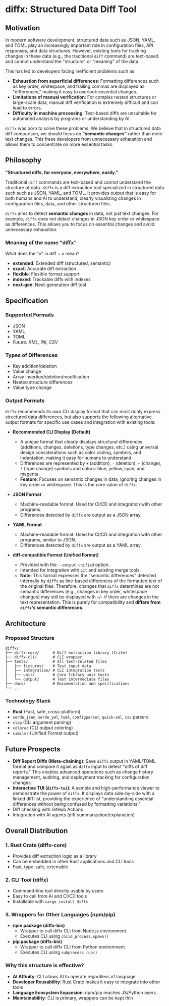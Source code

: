 # diffx: Structured Data Diff Tool

## Motivation

In modern software development, structured data such as JSON, YAML, and TOML play an increasingly important role in configuration files, API responses, and data structures. However, existing tools for tracking changes in these data (e.g., the traditional `diff` command) are text-based and cannot understand the "structure" or "meaning" of the data.

This has led to developers facing inefficient problems such as:

*   **Exhaustion from superficial differences**: Formatting differences such as key order, whitespace, and trailing commas are displayed as "differences," making it easy to overlook essential changes.
*   **Limitations of manual verification**: For complex nested structures or large-scale data, manual diff verification is extremely difficult and can lead to errors.
*   **Difficulty in machine processing**: Text-based diffs are unsuitable for automated analysis by programs or understanding by AI.

`diffx` was born to solve these problems. We believe that in structured data diff comparison, we should focus on **"semantic changes"** rather than mere text changes. This frees developers from unnecessary exhaustion and allows them to concentrate on more essential tasks.

## Philosophy

**"Structured diffs, for everyone, everywhere, easily."**

Traditional `diff` commands are text-based and cannot understand the structure of data. `diffx` is a diff extraction tool specialized in structured data such such as JSON, YAML, and TOML. It provides output that is easy for both humans and AI to understand, clearly visualizing changes in configuration files, data, and other structured files.

`diffx` aims to detect **semantic changes** in data, not just text changes. For example, `diffx` does not detect changes in JSON key order or whitespace as differences. This allows you to focus on essential changes and avoid unnecessary exhaustion.

### Meaning of the name "diffx"
What does the "x" in diff + x mean?

*   **extended**: Extended diff (structured, semantic)
*   **exact**: Accurate diff extraction
*   **flexible**: Flexible format support
*   **indexed**: Trackable diffs with indexes
*   **next-gen**: Next-generation diff tool

## Specification

### Supported Formats
- JSON
- YAML
- TOML
- *Future: XML, INI, CSV*

### Types of Differences
- Key addition/deletion
- Value change
- Array insertion/deletion/modification
- Nested structure differences
- Value type change

### Output Formats
`diffx` recommends its own CLI display format that can most richly express structured data differences, but also supports the following alternative output formats for specific use cases and integration with existing tools:

- **Recommended CLI Display (Default)**
    *   A unique format that clearly displays structural differences (additions, changes, deletions, type changes, etc.) using universal design considerations such as color coding, symbols, and indentation, making it easy for humans to understand.
    *   Differences are represented by `+` (addition), `-` (deletion), `~` (change), `!` (type change) symbols and colors: blue, yellow, cyan, and magenta.
    *   **Feature**: Focuses on semantic changes in data, ignoring changes in key order or whitespace. This is the core value of `diffx`.

- **JSON Format**
    *   Machine-readable format. Used for CI/CD and integration with other programs.
    *   Differences detected by `diffx` are output as a JSON array.

- **YAML Format**
    *   Machine-readable format. Used for CI/CD and integration with other programs, similar to JSON.
    *   Differences detected by `diffx` are output as a YAML array.

- **diff-compatible Format (Unified Format)**
    *   Provided with the `--output unified` option.
    *   Intended for integration with `git` and existing merge tools.
    *   **Note**: This format expresses the "semantic differences" detected internally by `diffx` as line-based differences of the formatted text of the original files. Therefore, changes that `diffx` determines are not semantic differences (e.g., changes in key order, whitespace changes) may still be displayed with `+`/`-` if there are changes in the text representation. This is purely for compatibility and **differs from `diffx`'s semantic differences**.

## Architecture

### Proposed Structure
```
diffx/
├── diffx-core/      # Diff extraction library (Crate)
├── diffx-cli/       # CLI wrapper
├── tests/           # All test-related files
│   ├── fixtures/    # Test input data
│   ├── integration/ # CLI integration tests
│   ├── unit/        # Core library unit tests
│   └── output/      # Test intermediate files
├── docs/            # Documentation and specifications
└── ...
```

### Technology Stack
- **Rust** (Fast, safe, cross-platform)
- `serde_json`, `serde_yml`, `toml`, `configparser`, `quick-xml`, `csv` parsers
- `clap` (CLI argument parsing)
- `colored` (CLI output coloring)
- `similar` (Unified Format output)

## Future Prospects
- **Diff Report Diffs (Meta-chaining)**: Save `diffx` output in YAML/TOML format and compare it again as `diffx` input to detect "diffs of diff reports." This enables advanced operations such as change history management, auditing, and deployment tracking for configuration changes.
- **Interactive TUI (`diffx-tui`)**: A sample and high-performance viewer to demonstrate the power of `diffx`. It displays data side-by-side with a linked diff list, providing the experience of "understanding essential differences without being confused by formatting variations."
- Diff checking with GitHub Actions
- Integration with AI agents (diff summarization/explanation)

## Overall Distribution

### 1. Rust Crate (diffx-core)
- Provides diff extraction logic as a library
- Can be embedded in other Rust applications and CLI tools
- Fast, type-safe, extensible

### 2. CLI Tool (diffx)
- Command-line tool directly usable by users
- Easy to call from AI and CI/CD tools
- Installable with `cargo install diffx`

### 3. Wrappers for Other Languages (npm/pip)
- **npm package (diffx-bin)**
  - Wrapper to call diffx CLI from Node.js environment
  - Executes CLI using `child_process.spawn()`
- **pip package (diffx-bin)**
  - Wrapper to call diffx CLI from Python environment
  - Executes CLI using `subprocess.run()`

### Why this structure is effective?
- **AI Affinity**: CLI allows AI to operate regardless of language
- **Developer Reusability**: Rust Crate makes it easy to integrate into other tools
- **Language Ecosystem Expansion**: npm/pip reaches JS/Python users
- **Maintainability**: CLI is primary, wrappers can be kept thin
